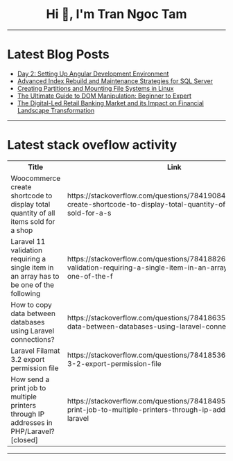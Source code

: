 <h1 align="center">Hi 👋, I'm Tran Ngoc Tam</h1>

---

# Latest Blog Posts 
<!-- BLOG-POST-LIST:START -->
- [Day 2: Setting Up Angular Development Environment](https://dev.to/dipakahirav/day-2-setting-up-angular-development-environment-2ck9)
- [Advanced Index Rebuild and Maintenance Strategies for SQL Server](https://dev.to/devartteam/advanced-index-rebuild-and-maintenance-strategies-for-sql-server-ig2)
- [Creating Partitions and Mounting File Systems in Linux](https://dev.to/gabi1447/creating-partitions-and-mounting-file-systems-in-linux-39e9)
- [The Ultimate Guide to DOM Manipulation: Beginner to Expert](https://dev.to/linusmwiti21/the-ultimate-guide-to-dom-manipulation-beginner-to-expert-4h96)
- [The Digital-Led Retail Banking Market and its Impact on Financial Landscape Transformation](https://dev.to/sidhantkale5/the-digital-led-retail-banking-market-and-its-impact-on-financial-landscape-transformation-dd4)
<!-- BLOG-POST-LIST:END -->

---

# Latest stack oveflow activity
<table>
  <tr><th>Title</th><th>Link</th></tr>
  <!-- STACKOVERFLOW:START --><tr><td>Woocommerce create shortcode to display total quantity of all items sold for a shop</td><td>https://stackoverflow.com/questions/78419084/woocommerce-create-shortcode-to-display-total-quantity-of-all-items-sold-for-a-s</td></tr><tr><td>Laravel 11 validation requiring a single item in an array has to be one of the following</td><td>https://stackoverflow.com/questions/78418826/laravel-11-validation-requiring-a-single-item-in-an-array-has-to-be-one-of-the-f</td></tr><tr><td>How to copy data between databases using Laravel connections?</td><td>https://stackoverflow.com/questions/78418635/how-to-copy-data-between-databases-using-laravel-connections</td></tr><tr><td>Laravel Filamat 3.2 export permission file</td><td>https://stackoverflow.com/questions/78418536/laravel-filamat-3-2-export-permission-file</td></tr><tr><td>How send a print job to multiple printers through IP addresses in PHP/Laravel? [closed]</td><td>https://stackoverflow.com/questions/78418495/how-send-a-print-job-to-multiple-printers-through-ip-addresses-in-php-laravel</td></tr><!-- STACKOVERFLOW:END -->
</table>

---


